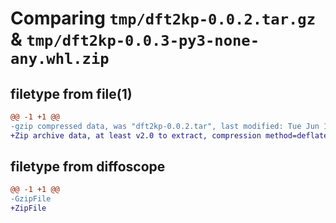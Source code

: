 # Comparing `tmp/dft2kp-0.0.2.tar.gz` & `tmp/dft2kp-0.0.3-py3-none-any.whl.zip`

## filetype from file(1)

```diff
@@ -1 +1 @@
-gzip compressed data, was "dft2kp-0.0.2.tar", last modified: Tue Jun 13 21:34:00 2023, max compression
+Zip archive data, at least v2.0 to extract, compression method=deflate
```

## filetype from diffoscope

```diff
@@ -1 +1 @@
-GzipFile
+ZipFile
```

